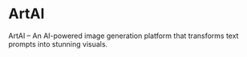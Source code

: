 # ArtAI
ArtAI – An AI-powered image generation platform that transforms text prompts into stunning visuals.
